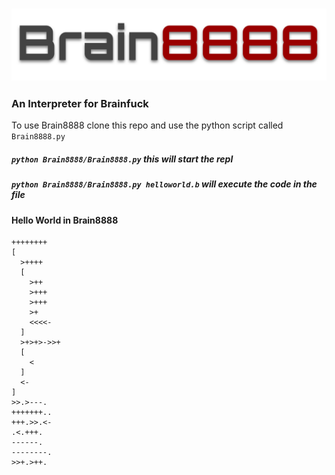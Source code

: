 ### <img src="./brain8888.svg" />
### An Interpreter for Brainfuck

To use Brain8888 clone this repo and use the python script called `Brain8888.py` 
##### `python Brain8888/Brain8888.py` this will start the repl
##### `python Brain8888/Brain8888.py helloworld.b` will execute the code in the file

#### Hello World in Brain8888
```
++++++++
[
  >++++
  [
    >++
    >+++
    >+++
    >+
    <<<<-
  ]
  >+>+>->>+
  [
    <
  ]
  <-
]
>>.>---.
+++++++..
+++.>>.<-
.<.+++.
------.
--------.
>>+.>++.
```
